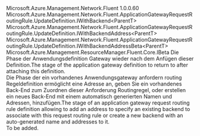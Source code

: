 <Type Name="IWithBackendOrAddress&lt;ParentT&gt;" FullName="Microsoft.Azure.Management.Network.Fluent.ApplicationGatewayRequestRoutingRule.UpdateDefinition.IWithBackendOrAddress&lt;ParentT&gt;">
  <TypeSignature Language="C#" Value="public interface IWithBackendOrAddress&lt;ParentT&gt; : Microsoft.Azure.Management.Network.Fluent.ApplicationGatewayRequestRoutingRule.UpdateDefinition.IWithBackend&lt;ParentT&gt;, Microsoft.Azure.Management.Network.Fluent.ApplicationGatewayRequestRoutingRule.UpdateDefinition.IWithBackendAddress&lt;ParentT&gt;, Microsoft.Azure.Management.Network.Fluent.ApplicationGatewayRequestRoutingRule.UpdateDefinition.IWithBackendAddressBeta&lt;ParentT&gt;, Microsoft.Azure.Management.ResourceManager.Fluent.Core.IBeta" />
  <TypeSignature Language="ILAsm" Value=".class public interface auto ansi abstract IWithBackendOrAddress`1&lt;ParentT&gt; implements class Microsoft.Azure.Management.Network.Fluent.ApplicationGatewayRequestRoutingRule.UpdateDefinition.IWithBackend`1&lt;!ParentT&gt;, class Microsoft.Azure.Management.Network.Fluent.ApplicationGatewayRequestRoutingRule.UpdateDefinition.IWithBackendAddress`1&lt;!ParentT&gt;, class Microsoft.Azure.Management.Network.Fluent.ApplicationGatewayRequestRoutingRule.UpdateDefinition.IWithBackendAddressBeta`1&lt;!ParentT&gt;, class Microsoft.Azure.Management.ResourceManager.Fluent.Core.IBeta" />
  <TypeSignature Language="DocId" Value="T:Microsoft.Azure.Management.Network.Fluent.ApplicationGatewayRequestRoutingRule.UpdateDefinition.IWithBackendOrAddress`1" />
  <TypeSignature Language="VB.NET" Value="Public Interface IWithBackendOrAddress(Of ParentT)&#xA;Implements IBeta, IWithBackend(Of ParentT), IWithBackendAddress(Of ParentT), IWithBackendAddressBeta(Of ParentT)" />
  <TypeSignature Language="F#" Value="type IWithBackendOrAddress&lt;'ParentT&gt; = interface&#xA;    interface IWithBackend&lt;'ParentT&gt;&#xA;    interface IWithBackendAddress&lt;'ParentT&gt;&#xA;    interface IWithBackendAddressBeta&lt;'ParentT&gt;&#xA;    interface IBeta" />
  <AssemblyInfo>
    <AssemblyName>Microsoft.Azure.Management.Network.Fluent</AssemblyName>
    <AssemblyVersion>1.0.0.60</AssemblyVersion>
  </AssemblyInfo>
  <TypeParameters>
    <TypeParameter Name="ParentT" />
  </TypeParameters>
  <Interfaces>
    <Interface>
      <InterfaceName>Microsoft.Azure.Management.Network.Fluent.ApplicationGatewayRequestRoutingRule.UpdateDefinition.IWithBackend&lt;ParentT&gt;</InterfaceName>
    </Interface>
    <Interface>
      <InterfaceName>Microsoft.Azure.Management.Network.Fluent.ApplicationGatewayRequestRoutingRule.UpdateDefinition.IWithBackendAddress&lt;ParentT&gt;</InterfaceName>
    </Interface>
    <Interface>
      <InterfaceName>Microsoft.Azure.Management.Network.Fluent.ApplicationGatewayRequestRoutingRule.UpdateDefinition.IWithBackendAddressBeta&lt;ParentT&gt;</InterfaceName>
    </Interface>
    <Interface>
      <InterfaceName>Microsoft.Azure.Management.ResourceManager.Fluent.Core.IBeta</InterfaceName>
    </Interface>
  </Interfaces>
  <Docs>
    <typeparam name="ParentT"><span data-ttu-id="414d3-101">Die Phase der Anwendungsdefinition Gateway wieder nach dem Anfügen dieser Definition.</span><span class="sxs-lookup"><span data-stu-id="414d3-101">The stage of the application gateway definition to return to after attaching this definition.</span></span></typeparam>
    <summary>
            <span data-ttu-id="414d3-102">Die Phase der ein vorhandenes Anwendungsgateway anfordern routing Regeldefinition ermöglicht eine Adresse an, geben Sie ein vorhandenes Back-End zum Zuordnen dieser Anforderung Routingregel, oder erstellen ein neues Back-End mit einem automatisch generierten Namen und Adressen, hinzufügen.</span><span class="sxs-lookup"><span data-stu-id="414d3-102">The stage of an application gateway request routing rule definition allowing to add an address to specify an existing backend to associate with this request routing rule or create a new backend with an auto-generated name and addresses to it.</span></span>
            </summary>
    <remarks>To be added.</remarks>
  </Docs>
  <Members />
</Type>